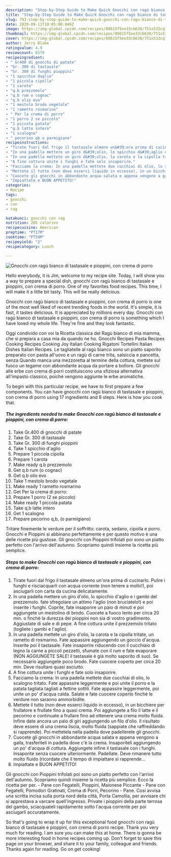 ```yaml
---
description: "Step-by-Step Guide to Make Quick Gnocchi con ragù bianco di tastasale e pioppini, con crema di porro"
title: "Step-by-Step Guide to Make Quick Gnocchi con ragù bianco di tastasale e pioppini, con crema di porro"
slug: 793-step-by-step-guide-to-make-quick-gnocchi-con-ragu-bianco-di-tastasale-e-pioppini-con-crema-di-porro
date: 2020-09-11T10:05:00.046Z
image: https://img-global.cpcdn.com/recipes/88615f5ee33cb630/751x532cq70/gnocchi-con-ragu-bianco-di-tastasale-e-pioppini-con-crema-di-porro-recipe-main-photo.jpg
thumbnail: https://img-global.cpcdn.com/recipes/88615f5ee33cb630/751x532cq70/gnocchi-con-ragu-bianco-di-tastasale-e-pioppini-con-crema-di-porro-recipe-main-photo.jpg
cover: https://img-global.cpcdn.com/recipes/88615f5ee33cb630/751x532cq70/gnocchi-con-ragu-bianco-di-tastasale-e-pioppini-con-crema-di-porro-recipe-main-photo.jpg
author: Jerry Blake
ratingvalue: 4.9
reviewcount: 6579
recipeingredient:
- " Gr400 di gnocchi di patate"
- "Gr. 300 di tastasale"
- "Gr. 300 di funghi pioppini"
- "1 spicchio daglio"
- "1 piccola cipolla"
- "1 carota"
- "q.b prezzemolo"
- "q.b rum o cognac"
- "q.b olio evo"
- "1 mestolo brodo vegetale"
- "1 rametto rosmarino"
- " Per la crema di porro"
- "1 porro 2 se piccolo"
- "1 piccola patata"
- "q.b latte intero"
- "1 scalogno"
- " pecorino qb o parmigiano"
recipeinstructions:
- "Tirate fuori dal frigo il tastasale almeno un&#39;ora prima di cucinarlo. Pulire i funghi e risciacquarli con acqua corrente (non tenere a mollo!), poi asciugarli con carta da cucina delicatamente."
- "In una padella mettere un giro d&#39;olio, lo spicchio d&#39;aglio e i gambi del prezzemolo. fate sfregolare un attimo l&#39;aglio (non bruciatelo!) e poi inserite i funghi. Coprite, fate insaporire un paio di minuti e poi aggiungete un mestolino di brodo. Cuocete a fuoco lento per circa 20 min. o finchè la durezza dei pioppini non sia di vostro gradimento. Aggiustate di sale e di pepe. A fine cottura unite il prezzemolo tritato (togliete i gambi e l&#39;aglio)."
- "In una padella mettete un giro d&#39;olio, la carota e la cipolla tritate, un rametto di rosmarino. Fate appassire aggiungendo un goccio d&#39;acqua. Inserite poi il tastasale. Fate insaporire riducendo con il cucchiaio di legno la carne a piccoli pezzetti, sfumate con il rum e fate evaporare (NON AGGIUNGETE SALE! il tastasale è già molto saporito di suo). Se necessario aggiungete poco brodo. Fate cuocere coperto per circa 20 min. Deve risultare quasi asciutto."
- "A fine cottura unite i funghi e fate solo insaporire."
- "Facciamo la crema: In una padella mettete due cucchiai di olio, lo scalogno tritato. Fate appassire leggermente e poi unite il porro e la patata tagliata tagliati a fettine sottili. Fate appassire leggermente, poi unite un po&#39; d&#39;acqua calda. Salate e fate cuocere coperto finchè le verdure non saranno ammorbidite."
- "Mettete il tutto (non deve esserci liquido in eccesso), in un bicchiere per frullatore e frullate fino a quasi crema. Poi aggiungete a filo il latte e il pecorino e continuate a frullare fino ad ottenere una crema molto fluida. Infine date ancora un paio di giri aggiungendo un filo d&#39;olio. Il risultato deve essere di una crema liscia, molto fluida (sappiate che raffreddando si rapprende). Poi mettetela nella padella dove padellerete gli gnocchi."
- "Cuocete gli gnocchi in abbondante acqua salata e appena vengono a galla, trasferiteli in padella dove c&#39;è la crema. Insaporiteli aggiungendo un po&#39; d&#39;acqua di cottura. Aggiungete infine il tastasale con i funghi. Insaporite senza cuocere ulteriormente. Padellate. Deve rimanere tutto molto fluido (ricordate che il tempo di impiattare si rapprende..."
- "Impiattate e BUON APPETITO!"
categories:
- Recipe
tags:
- gnocchi
- con
- rag

katakunci: gnocchi con rag 
nutrition: 205 calories
recipecuisine: American
preptime: "PT17M"
cooktime: "PT59M"
recipeyield: "2"
recipecategory: Lunch

---
```



![Gnocchi con ragù bianco di tastasale e pioppini, con crema di porro](https://img-global.cpcdn.com/recipes/88615f5ee33cb630/751x532cq70/gnocchi-con-ragu-bianco-di-tastasale-e-pioppini-con-crema-di-porro-recipe-main-photo.jpg)

Hello everybody, it is Jim, welcome to my recipe site. Today, I will show you a way to prepare a special dish, gnocchi con ragù bianco di tastasale e pioppini, con crema di porro. One of my favorites food recipes. This time, I will make it a little bit tasty. This will be really delicious.

Gnocchi con ragù bianco di tastasale e pioppini, con crema di porro is one of the most well liked of recent trending foods in the world. It's simple, it is fast, it tastes delicious. It is appreciated by millions every day. Gnocchi con ragù bianco di tastasale e pioppini, con crema di porro is something which I have loved my whole life. They're fine and they look fantastic.

Oggi condivido con voi la Ricetta classica del Ragù bianco di mia mamma, che si prepara a casa mia da quando ne ho. Gnocchi Recipes Pasta Recipes Cooking Recipes Cooking Joy Italian Cooking Rigatoni Tortellini Italian Dishes Italian Recipes. Le tagliatelle al ragù bianco sono un piatto saporito preparato con pasta all&#39;uovo e un ragù di carne trita, salsiccia e pancetta, senza Quando manca una mezzoretta al termine della cottura, mettete sul fuoco un tegame con abbondante acqua da portare a bollore. Gli gnocchi alle erbe con crema di porri costituiscono una sfiziosa alternativa all&#39;impasto classico, poiché vengono aggiunte le erbe aromatiche.


To begin with this particular recipe, we have to first prepare a few components. You can have gnocchi con ragù bianco di tastasale e pioppini, con crema di porro using 17 ingredients and 8 steps. Here is how you cook that.

<!--inarticleads1-->

##### The ingredients needed to make Gnocchi con ragù bianco di tastasale e pioppini, con crema di porro:

1. Take  Gr.400 di gnocchi di patate
1. Take Gr. 300 di tastasale
1. Take Gr. 300 di funghi pioppini
1. Take 1 spicchio d&#39;aglio
1. Prepare 1 piccola cipolla
1. Prepare 1 carota
1. Make ready q.b prezzemolo
1. Get q.b rum (o cognac)
1. Get q.b olio evo
1. Take 1 mestolo brodo vegetale
1. Make ready 1 rametto rosmarino
1. Get  Per la crema di porro:
1. Prepare 1 porro (2 se piccolo)
1. Make ready 1 piccola patata
1. Take q.b latte intero
1. Get 1 scalogno
1. Prepare  pecorino q,b, (o parmigiano)


Tritare finemente le verdure per il soffritto: carota, sedano, cipolla e porro. Gnocchi e Pioppini si abbinano perfettamente e per questo motivo è una delle ricette più gustose. Gli gnocchi con Pioppini trifolati poi sono un piatto perfetto con l&#39;arrivo dell&#39;autunno. Scopriamo quindi insieme la ricetta più semplice. 

<!--inarticleads2-->

##### Steps to make Gnocchi con ragù bianco di tastasale e pioppini, con crema di porro:

1. Tirate fuori dal frigo il tastasale almeno un&#39;ora prima di cucinarlo. Pulire i funghi e risciacquarli con acqua corrente (non tenere a mollo!), poi asciugarli con carta da cucina delicatamente.
1. In una padella mettere un giro d&#39;olio, lo spicchio d&#39;aglio e i gambi del prezzemolo. fate sfregolare un attimo l&#39;aglio (non bruciatelo!) e poi inserite i funghi. Coprite, fate insaporire un paio di minuti e poi aggiungete un mestolino di brodo. Cuocete a fuoco lento per circa 20 min. o finchè la durezza dei pioppini non sia di vostro gradimento. Aggiustate di sale e di pepe. A fine cottura unite il prezzemolo tritato (togliete i gambi e l&#39;aglio).
1. In una padella mettete un giro d&#39;olio, la carota e la cipolla tritate, un rametto di rosmarino. Fate appassire aggiungendo un goccio d&#39;acqua. Inserite poi il tastasale. Fate insaporire riducendo con il cucchiaio di legno la carne a piccoli pezzetti, sfumate con il rum e fate evaporare (NON AGGIUNGETE SALE! il tastasale è già molto saporito di suo). Se necessario aggiungete poco brodo. Fate cuocere coperto per circa 20 min. Deve risultare quasi asciutto.
1. A fine cottura unite i funghi e fate solo insaporire.
1. Facciamo la crema: In una padella mettete due cucchiai di olio, lo scalogno tritato. Fate appassire leggermente e poi unite il porro e la patata tagliata tagliati a fettine sottili. Fate appassire leggermente, poi unite un po&#39; d&#39;acqua calda. Salate e fate cuocere coperto finchè le verdure non saranno ammorbidite.
1. Mettete il tutto (non deve esserci liquido in eccesso), in un bicchiere per frullatore e frullate fino a quasi crema. Poi aggiungete a filo il latte e il pecorino e continuate a frullare fino ad ottenere una crema molto fluida. Infine date ancora un paio di giri aggiungendo un filo d&#39;olio. Il risultato deve essere di una crema liscia, molto fluida (sappiate che raffreddando si rapprende). Poi mettetela nella padella dove padellerete gli gnocchi.
1. Cuocete gli gnocchi in abbondante acqua salata e appena vengono a galla, trasferiteli in padella dove c&#39;è la crema. Insaporiteli aggiungendo un po&#39; d&#39;acqua di cottura. Aggiungete infine il tastasale con i funghi. Insaporite senza cuocere ulteriormente. Padellate. Deve rimanere tutto molto fluido (ricordate che il tempo di impiattare si rapprende...
1. Impiattate e BUON APPETITO!


Gli gnocchi con Pioppini trifolati poi sono un piatto perfetto con l&#39;arrivo dell&#39;autunno. Scopriamo quindi insieme la ricetta più semplice. Ecco la ricetta per per. - Pane con Fegatelli, Pioppini, Maionese Piccante - Pane con Fegatelli, Pomodori Gratinati, Crema di Porri, Pecorino - Pane. Cosí avvisa una scritta incisa sulla porta nord della città, Porta Camollia, per avvisare chi si apprestava a varcare quell&#39;ingresso. Private i pioppini della parte terrosa del gambo, sciacquateli rapidamente sotto l&#39;acqua corrente per poi asciugarli accuratamente. 

So that's going to wrap it up for this exceptional food gnocchi con ragù bianco di tastasale e pioppini, con crema di porro recipe. Thank you very much for reading. I am sure you can make this at home. There is gonna be more interesting food in home recipes coming up. Don't forget to save this page on your browser, and share it to your family, colleague and friends. Thanks again for reading. Go on get cooking!
